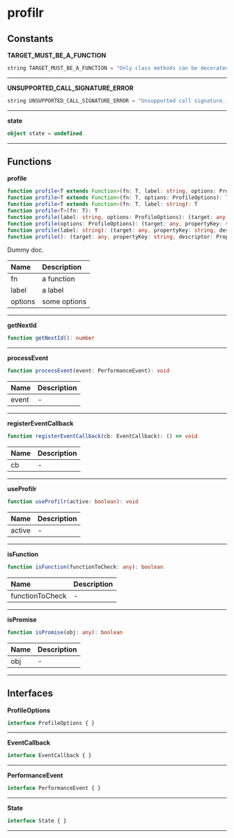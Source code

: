 # profilr

## Constants

**TARGET_MUST_BE_A_FUNCTION**

```typescript
string TARGET_MUST_BE_A_FUNCTION = "Only class methods can be decorated."
```



---
**UNSUPPORTED_CALL_SIGNATURE_ERROR**

```typescript
string UNSUPPORTED_CALL_SIGNATURE_ERROR = "Unsupported call signature. Please check API docs."
```



---
**state**

```typescript
object state = undefined
```



---




## Functions

**profile**
```typescript
function profile<T extends Function>(fn: T, label: string, options: ProfileOptions): T
function profile<T extends Function>(fn: T, options: ProfileOptions): T
function profile<T extends Function>(fn: T, label: string): T
function profile<T>(fn: T): T
function profile(label: string, options: ProfileOptions): (target: any, propertyKey: string, descriptor: PropertyDescriptor) => PropertyDescriptor
function profile(options: ProfileOptions): (target: any, propertyKey: string, descriptor: PropertyDescriptor) => PropertyDescriptor
function profile(label: string): (target: any, propertyKey: string, descriptor: PropertyDescriptor) => PropertyDescriptor
function profile(): (target: any, propertyKey: string, descriptor: PropertyDescriptor) => PropertyDescriptor
```

Dummy doc.

Name | Description
:--- | :----------
fn | a function
label | a label
options | some options


---
**getNextId**
```typescript
function getNextId(): number
```





---
**processEvent**
```typescript
function processEvent(event: PerformanceEvent): void
```



Name | Description
:--- | :----------
event | -

---
**registerEventCallback**
```typescript
function registerEventCallback(cb: EventCallback): () => void
```



Name | Description
:--- | :----------
cb | -

---
**useProfilr**
```typescript
function useProfilr(active: boolean): void
```



Name | Description
:--- | :----------
active | -

---
**isFunction**
```typescript
function isFunction(functionToCheck: any): boolean
```



Name | Description
:--- | :----------
functionToCheck | -

---
**isPromise**
```typescript
function isPromise(obj: any): boolean
```



Name | Description
:--- | :----------
obj | -

---




## Interfaces

**ProfileOptions**

```typescript
interface ProfileOptions { }
```



---
**EventCallback**

```typescript
interface EventCallback { }
```



---
**PerformanceEvent**

```typescript
interface PerformanceEvent { }
```



---
**State**

```typescript
interface State { }
```



---

